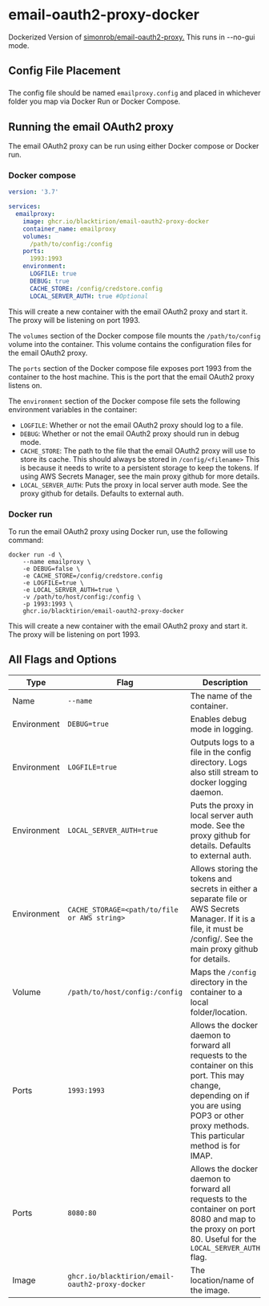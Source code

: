 # email-oauth2-proxy-docker
Dockerized Version of [simonrob/email-oauth2-proxy.](https://github.com/simonrob/email-oauth2-proxy/) This runs in --no-gui mode.


## Config File Placement
###
The config file should be named `emailproxy.config` and placed in whichever folder you map via Docker Run or Docker Compose.


## Running the email OAuth2 proxy

The email OAuth2 proxy can be run using either Docker compose or Docker run.

### Docker compose

``` yaml
version: '3.7'

services:
  emailproxy:
    image: ghcr.io/blacktirion/email-oauth2-proxy-docker
    container_name: emailproxy
    volumes:
      /path/to/config:/config
    ports:
      1993:1993
    environment:
      LOGFILE: true
      DEBUG: true
      CACHE_STORE: /config/credstore.config
      LOCAL_SERVER_AUTH: true #Optional
```


This will create a new container with the email OAuth2 proxy and start it. The proxy will be listening on port 1993.

The `volumes` section of the Docker compose file mounts the `/path/to/config` volume into the container. This volume contains the configuration files for the email OAuth2 proxy.

The `ports` section of the Docker compose file exposes port 1993 from the container to the host machine. This is the port that the email OAuth2 proxy listens on.

The `environment` section of the Docker compose file sets the following environment variables in the container:

* `LOGFILE`: Whether or not the email OAuth2 proxy should log to a file.
* `DEBUG`: Whether or not the email OAuth2 proxy should run in debug mode.
* `CACHE_STORE`: The path to the file that the email OAuth2 proxy will use to store its cache. This should always be stored in `/config/<filename>` This is because it needs to write to a persistent storage to keep the tokens. If using AWS Secrets Manager, see the main proxy github for more details.
* `LOCAL_SERVER_AUTH`: Puts the proxy in local server auth mode. See the proxy github for details. Defaults to external auth.

### Docker run

To run the email OAuth2 proxy using Docker run, use the following command:


```
docker run -d \
    --name emailproxy \
    -e DEBUG=false \
    -e CACHE_STORE=/config/credstore.config
    -e LOGFILE=true \
    -e LOCAL_SERVER_AUTH=true \
    -v /path/to/host/config:/config \
    -p 1993:1993 \
    ghcr.io/blacktirion/email-oauth2-proxy-docker
```


This will create a new container with the email OAuth2 proxy and start it. The proxy will be listening on port 1993.

## All Flags and Options
| Type | Flag | Description |
|---|---|---|
|Name| `--name` | The name of the container. |
|Environment| `DEBUG=true` | Enables debug mode in logging. |
|Environment| `LOGFILE=true` | Outputs logs to a file in the config directory. Logs also still stream to docker logging daemon. |
|Environment| `LOCAL_SERVER_AUTH=true` | Puts the proxy in local server auth mode. See the proxy github for details. Defaults to external auth. |
|Environment| `CACHE_STORAGE=<path/to/file or AWS string>` | Allows storing the tokens and secrets in either a separate file or AWS Secrets Manager. If it is a file, it must be /config/<filename>. See the main proxy github for details.|
|Volume| `/path/to/host/config:/config` | Maps the `/config` directory in the container to a local folder/location. |
|Ports| `1993:1993` | Allows the docker daemon to forward all requests to the container on this port. This may change, depending on if you are using POP3 or other proxy methods. This particular method is for IMAP. |
|Ports| `8080:80` | Allows the docker daemon to forward all requests to the container on port 8080 and map to the proxy on port 80. Useful for the `LOCAL_SERVER_AUTH` flag. |
|Image| `ghcr.io/blacktirion/email-oauth2-proxy-docker` | The location/name of the image. |
